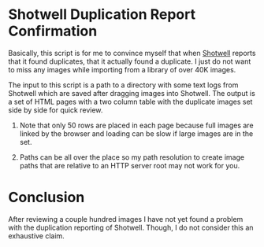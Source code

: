 # Shotwell Duplication Report Confirmation

Basically, this script is for me to convince myself that when [Shotwell](https://wiki.gnome.org/Apps/Shotwell/) reports
that it found duplicates, that it actually found a duplicate. I just do not want to miss any images while importing
from a library of over 40K images. 

The input to this script is a path to a directory with some text logs from Shotwell which are saved after dragging 
images into Shotwell. The output is a set of HTML pages with a two column table with the duplicate images set side
by side for quick review.

  1. Note that only 50 rows are placed in each page because full images are linked by the browser and loading can
     be slow if large images are in the set.

  2. Paths can be all over the place so my path resolution to create image paths that are relative to an HTTP server
     root may not work for you.


# Conclusion

After reviewing a couple hundred images I have not yet found a problem with the duplication reporting of Shotwell. 
Though, I do not consider this an exhaustive claim.
